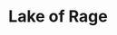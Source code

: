 ---
title: Lake of Rage
layout: deck
era: 2010
in_progress: true
description: A post-2010 rework of the Gyarados deck to show off its full potential
achievements:

links:

cards:
  pokemon:
    - name: Magikarp
      set: SF
      number: 65
      quantity: 4
    - name: Gyarados
      set: SF
      number: 19
      quantity: 3
      missing_count: 2
    - name: Sableye
      set: SF
      number: 48
      quantity: 4
    - name: Uxie
      set: LA
      number: 43
      quantity: 2
    - name: Uxie LV.X
      set: LA
      number: 146
      quantity: 1
      missing_count: 1
    - name: Azelf
      set: LA
      number: 19
      quantity: 1
    - name: Azelf
      set: MT
      number: 4
      quantity: 1
      missing_count: 1
    - name: Floatzel GL
      set: RR
      number: 4
      quantity: 1
    - name: Floatzel GL LV.X
      set: RR
      number: 104
      quantity: 1
    - name: Combee
      set: SF
      number: 57
      quantity: 1
    - name: Regice
      set: LA
      number: 36
      quantity: 1
    - name: Unown [Q]
      set: MD
      number: 49
      quantity: 1
    - name: Mesprit
      set: LA
      number: 34
      quantity: 1
      missing_count: 1
  trainers:
    - name: Pokémon Collector
      set: HS
      number: 97
      quantity: 4
    - name: Felicity's Drawing
      set: GE
      number: 98
      quantity: 4
    - name: Bebe's Search
      set: RR
      number: 89
      quantity: 2
    - name: Super Scoop Up
      set: UL
      number: 83
      quantity: 4
    - name: PlusPower
      set: UL
      number: 80
      quantity: 4
    - name: Poké Blower +
      set: SF
      number: 88
      quantity: 4
    - name: Pokémon Rescue
      set: PL
      number: 115
      quantity: 4
    - name: Pokémon Communication
      set: HS
      number: 98
      quantity: 2
    - name: Expert Belt
      set: AR
      number: 87
      quantity: 2
    - name: Broken Time-Space
      set: PL
      number: 104
      quantity: 4
  energy:
    - name: Warp Energy
      set: SF
      number: 95
      quantity: 4
---